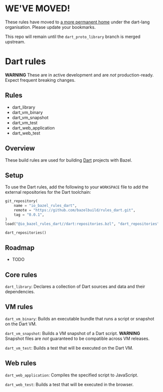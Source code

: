 # WE'VE MOVED!

These rules have moved to
[a more permanent home](https://github.com/dart-lang/rules_dart) under the
dart-lang organisation. Please update your bookmarks.

This repo will remain until the `dart_proto_library` branch is merged upstream.

# Dart rules

**WARNING** These are in active development and are *not* production-ready.
Expect frequent breaking changes.

## Rules

  * dart\_library
  * dart\_vm\_binary
  * dart\_vm\_snapshot
  * dart\_vm\_test
  * dart\_web\_application
  * dart\_web\_test

## Overview

These build rules are used for building [Dart](https://dartlang.org) projects
with Bazel.

## Setup

To use the Dart rules, add the following to your `WORKSPACE` file to add the
external repositories for the Dart toolchain:

```python
git_repository(
    name = "io_bazel_rules_dart",
    remote = "https://github.com/bazelbuild/rules_dart.git",
    tag = "0.0.1",
)
load("@io_bazel_rules_dart//dart:repositories.bzl", "dart_repositories")

dart_repositories()
```

## Roadmap

  * TODO

## Core rules

`dart_library`: Declares a collection of Dart sources and data and their
dependencies.


## VM rules

`dart_vm_binary`: Builds an executable bundle that runs a script or snapshot on
the Dart VM.

`dart_vm_snapshot`: Builds a VM snapshot of a Dart script. **WARNING** Snapshot
files are *not* guaranteed to be compatible across VM releases.

`dart_vm_test`: Builds a test that will be executed on the Dart VM.


## Web rules

`dart_web_application`: Compiles the specified script to JavaScript.

`dart_web_test`: Builds a test that will be executed in the browser.
